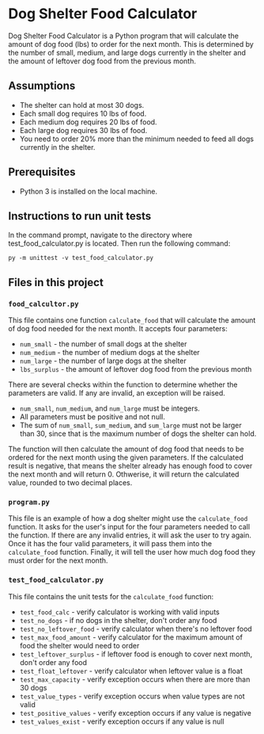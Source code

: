 # Dog Shelter Food Calculator
Dog Shelter Food Calculator is a Python program that will calculate the amount of dog food (lbs) to order for the next month. This is determined by the number of small, medium, and large dogs currently in the shelter and the amount of leftover dog food from the previous month.

## Assumptions
- The shelter can hold at most 30 dogs.
- Each small dog requires 10 lbs of food.
- Each medium dog requires 20 lbs of food.
- Each large dog requires 30 lbs of food.
- You need to order 20% more than the minimum needed to feed all dogs currently in the shelter.

## Prerequisites
- Python 3 is installed on the local machine.

## Instructions to run unit tests
In the command prompt, navigate to the directory where test_food_calculator.py is located. Then run the following command:

`py -m unittest -v test_food_calculator.py`

## Files in this project
### `food_calcultor.py`

This file contains one function `calculate_food` that will calculate the amount of dog food needed for the next month.
It accepts four parameters:
- `num_small` - the number of small dogs at the shelter
- `num_medium` - the number of medium dogs at the shelter
- `num_large` - the number of large dogs at the shelter
- `lbs_surplus` - the amount of leftover dog food from the previous month

There are several checks within the function to determine whether the parameters are valid. If any are invalid, an exception will be raised.
- `num_small`, `num_medium`, and `num_large` must be integers.
- All parameters must be positive and not null.
- The sum of `num_small`, `sum_medium`, and `sum_large` must not be larger than 30, since that is the maximum number of dogs the shelter can hold.

The function will then calculate the amount of dog food that needs to be ordered for the next month using the given parameters. If the calculated result is negative, that means the shelter already has enough food to cover the next month and will return 0. Othwerise, it will return the calculated value, rounded to two decimal places.

### `program.py`

This file is an example of how a dog shelter might use the `calculate_food` function. It asks for the user's input for the four parameters needed to call the function. If there are any invalid entries, it will ask the user to try again. Once it has the four valid parameters, it will pass them into the `calculate_food` function. Finally, it will tell the user how much dog food they must order for the next month.

### `test_food_calculator.py`

This file contains the unit tests for the `calculate_food` function:
- `test_food_calc` - verify calculator is working with valid inputs
- `test_no_dogs` - if no dogs in the shelter, don't order any food
- `test_no_leftover_food` - verify calculator when there's no leftover food
- `test_max_food_amount` - verify calculator for the maximum amount of food the shelter would need to order
- `test_leftover_surplus` - if leftover food is enough to cover next month, don't order any food
- `test_float_leftover` - verify calculator when leftover value is a float
- `test_max_capacity` - verify exception occurs when there are more than 30 dogs
- `test_value_types` - verify exception occurs when value types are not valid
- `test_positive_values` - verify exception occurs if any value is negative
- `test_values_exist` - verify exception occurs if any value is null
